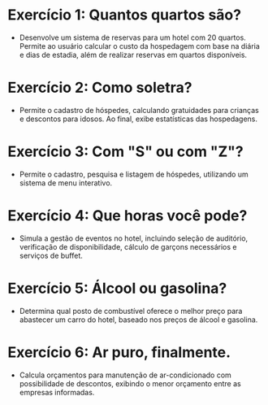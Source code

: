 # Exercício 1: Quantos quartos são?

- Desenvolve um sistema de reservas para um hotel com 20 quartos. Permite ao usuário calcular o custo da hospedagem com base na diária e dias de estadia, além de realizar reservas em quartos disponíveis.

# Exercício 2: Como soletra?

- Permite o cadastro de hóspedes, calculando gratuidades para crianças e descontos para idosos. Ao final, exibe estatísticas das hospedagens.

# Exercício 3: Com "S" ou com "Z"?

- Permite o cadastro, pesquisa e listagem de hóspedes, utilizando um sistema de menu interativo.
  
# Exercício 4: Que horas você pode?

- Simula a gestão de eventos no hotel, incluindo seleção de auditório, verificação de disponibilidade, cálculo de garçons necessários e serviços de buffet.
  
# Exercício 5: Álcool ou gasolina?

- Determina qual posto de combustível oferece o melhor preço para abastecer um carro do hotel, baseado nos preços de álcool e gasolina.
  
# Exercício 6: Ar puro, finalmente.

- Calcula orçamentos para manutenção de ar-condicionado com possibilidade de descontos, exibindo o menor orçamento entre as empresas informadas.
